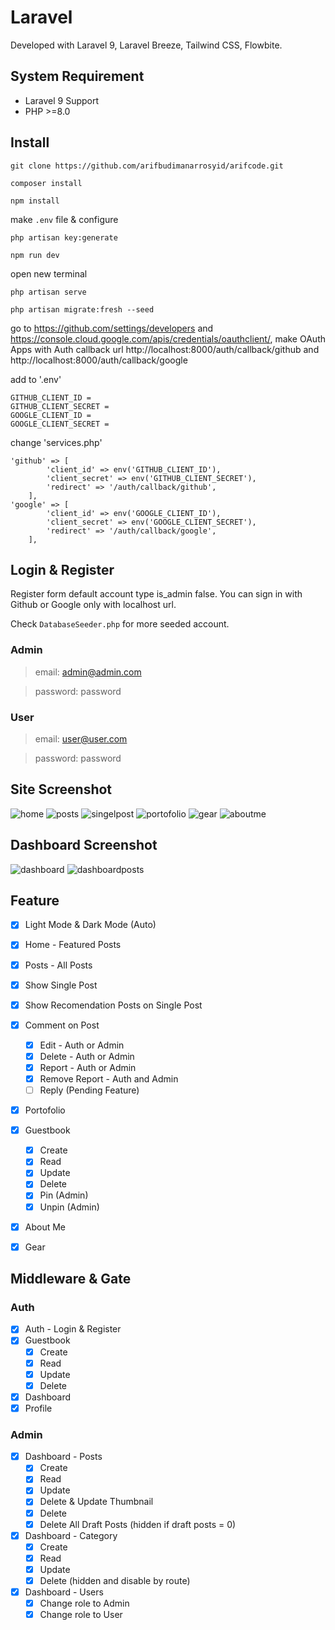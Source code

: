 # Laravel
Developed with Laravel 9, Laravel Breeze, Tailwind CSS, Flowbite.

## System Requirement
- Laravel 9 Support
- PHP >=8.0

## Install
```
git clone https://github.com/arifbudimanarrosyid/arifcode.git
```
```
composer install
```
```
npm install
```

make `.env` file & configure

```
php artisan key:generate
```
```
npm run dev
```
open new terminal
```
php artisan serve
```
```
php artisan migrate:fresh --seed
```

go to https://github.com/settings/developers and https://console.cloud.google.com/apis/credentials/oauthclient/, 
make OAuth Apps with Auth callback url http://localhost:8000/auth/callback/github and http://localhost:8000/auth/callback/google

add to '.env'
```
GITHUB_CLIENT_ID = 
GITHUB_CLIENT_SECRET = 
GOOGLE_CLIENT_ID = 
GOOGLE_CLIENT_SECRET = 
```

change 'services.php'
```
'github' => [
        'client_id' => env('GITHUB_CLIENT_ID'),
        'client_secret' => env('GITHUB_CLIENT_SECRET'),
        'redirect' => '/auth/callback/github',
    ],
'google' => [
        'client_id' => env('GOOGLE_CLIENT_ID'),
        'client_secret' => env('GOOGLE_CLIENT_SECRET'),
        'redirect' => '/auth/callback/google',
    ],
```

## Login & Register
Register form default account type is_admin false. You can sign in with Github or Google only with localhost url.

Check `DatabaseSeeder.php` for more seeded account.

### Admin
>email: admin@admin.com

>password: password

### User
>email: user@user.com

>password: password


## Site Screenshot
![home](screenshot/home.png)
![posts](screenshot/posts.png)
![singelpost](screenshot/singelpost.png)
![portofolio](screenshot/portofolio.png)
![gear](screenshot/gear.png)
![aboutme](screenshot/aboutme.png)

## Dashboard Screenshot
![dashboard](screenshot/dashboard.png)
![dashboardposts](screenshot/dashboardposts.png)

## Feature
- [x] Light Mode & Dark Mode (Auto)
- [x] Home - Featured Posts
- [x] Posts - All Posts
- [x] Show Single Post
- [x] Show Recomendation Posts on Single Post
- [x] Comment on Post
  - [x] Edit - Auth or Admin
  - [x] Delete - Auth or Admin
  - [x] Report - Auth or Admin
  - [x] Remove Report - Auth and Admin
  - [ ] Reply (Pending Feature)
- [x] Portofolio
- [x] Guestbook
  - [x] Create 
  - [x] Read 
  - [x] Update
  - [x] Delete 
  - [x] Pin (Admin)
  - [x] Unpin (Admin)
- [x] About Me
- [x] Gear


## Middleware & Gate

### Auth
- [x] Auth - Login & Register
- [x] Guestbook
  - [x] Create
  - [x] Read
  - [x] Update
  - [x] Delete
- [x] Dashboard
- [x] Profile

### Admin
- [x] Dashboard - Posts
  - [x] Create
  - [x] Read
  - [x] Update
  - [x] Delete & Update Thumbnail
  - [x] Delete
  - [x] Delete All Draft Posts (hidden if draft posts = 0)
- [x] Dashboard - Category
  - [x] Create
  - [x] Read
  - [x] Update
  - [x] Delete (hidden and disable by route)
- [x] Dashboard - Users
  - [x] Change role to Admin
  - [x] Change role to User
